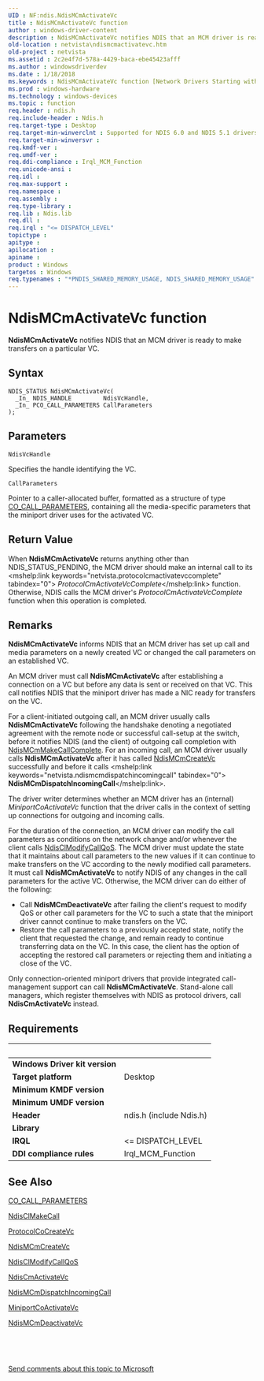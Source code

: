 ```yaml
---
UID : NF:ndis.NdisMCmActivateVc
title : NdisMCmActivateVc function
author : windows-driver-content
description : NdisMCmActivateVc notifies NDIS that an MCM driver is ready to make transfers on a particular VC.
old-location : netvista\ndismcmactivatevc.htm
old-project : netvista
ms.assetid : 2c2e4f7d-578a-4429-baca-ebe45423afff
ms.author : windowsdriverdev
ms.date : 1/18/2018
ms.keywords : NdisMCmActivateVc function [Network Drivers Starting with Windows Vista], ndis/NdisMCmActivateVc, NdisMCmActivateVc, netvista.ndismcmactivatevc, condis_mcm_ref_0dd062a7-dc2b-49c1-b319-e0189631e348.xml
ms.prod : windows-hardware
ms.technology : windows-devices
ms.topic : function
req.header : ndis.h
req.include-header : Ndis.h
req.target-type : Desktop
req.target-min-winverclnt : Supported for NDIS 6.0 and NDIS 5.1 drivers (see    NdisMCmActivateVc (NDIS 5.1)) in   Windows Vista. Supported for NDIS 5.1 drivers (see    NdisMCmActivateVc (NDIS 5.1)) in   Windows XP.
req.target-min-winversvr : 
req.kmdf-ver : 
req.umdf-ver : 
req.ddi-compliance : Irql_MCM_Function
req.unicode-ansi : 
req.idl : 
req.max-support : 
req.namespace : 
req.assembly : 
req.type-library : 
req.lib : Ndis.lib
req.dll : 
req.irql : "<= DISPATCH_LEVEL"
topictype : 
apitype : 
apilocation : 
apiname : 
product : Windows
targetos : Windows
req.typenames : "*PNDIS_SHARED_MEMORY_USAGE, NDIS_SHARED_MEMORY_USAGE"
---
```



# NdisMCmActivateVc function
<b>NdisMCmActivateVc</b> notifies NDIS that an MCM driver is ready to make transfers on a particular
  VC.

## Syntax

````
NDIS_STATUS NdisMCmActivateVc(
  _In_ NDIS_HANDLE         NdisVcHandle,
  _In_ PCO_CALL_PARAMETERS CallParameters
);
````

## Parameters

`NdisVcHandle`

Specifies the handle identifying the VC.

`CallParameters`

Pointer to a caller-allocated buffer, formatted as a structure of type 
     <a href="https://msdn.microsoft.com/library/windows/hardware/ff545384">CO_CALL_PARAMETERS</a>, containing all the
     media-specific parameters that the miniport driver uses for the activated VC.


## Return Value

When 
     <b>NdisMCmActivateVc</b> returns anything other than NDIS_STATUS_PENDING, the MCM driver should make an
     internal call to its 
     <mshelp:link keywords="netvista.protocolcmactivatevccomplete" tabindex="0"><i>
     ProtocolCmActivateVcComplete</i></mshelp:link> function. Otherwise, NDIS calls the MCM driver's 
     <i>ProtocolCmActivateVcComplete</i> function when this operation is completed.

## Remarks

<b>NdisMCmActivateVc</b> informs NDIS that an MCM driver has set up call and media parameters on a newly
    created VC or changed the call parameters on an established VC.

An MCM driver must call 
    <b>NdisMCmActivateVc</b> after establishing a connection on a VC but before any data is sent or received
    on that VC. This call notifies NDIS that the miniport driver has made a NIC ready for transfers on the
    VC.

For a client-initiated outgoing call, an MCM driver usually calls 
    <b>NdisMCmActivateVc</b> following the handshake denoting a negotiated agreement with the remote node or
    successful call-setup at the switch, before it notifies NDIS (and the client) of outgoing call completion
    with 
    <a href="..\ndis\nf-ndis-ndismcmmakecallcomplete.md">NdisMCmMakeCallComplete</a>. For an
    incoming call, an MCM driver usually calls 
    <b>NdisMCmActivateVc</b> after it has called 
    <a href="..\ndis\nf-ndis-ndismcmcreatevc.md">NdisMCmCreateVc</a> successfully and before it
    calls 
    <mshelp:link keywords="netvista.ndismcmdispatchincomingcall" tabindex="0"><b>
    NdisMCmDispatchIncomingCall</b></mshelp:link>.

The driver writer determines whether an MCM driver has an (internal) 
    <i>MiniportCoActivateVc</i> function that the driver calls in the context of setting up connections for
    outgoing and incoming calls.

For the duration of the connection, an MCM driver can modify the call parameters as conditions on the
    network change and/or whenever the client calls 
    <a href="..\ndis\nf-ndis-ndisclmodifycallqos.md">NdisClModifyCallQoS</a>. The MCM driver
    must update the state that it maintains about call parameters to the new values if it can continue to
    make transfers on the VC according to the newly modified call parameters. It must call 
    <b>NdisMCmActivateVc</b> to notify NDIS of any changes in the call parameters for the active VC.
    Otherwise, the MCM driver can do either of the following:
<ul>
<li>
Call 
      <b>NdisMCmDeactivateVc</b> after failing the client's request to modify QoS or other call parameters for
      the VC to such a state that the miniport driver cannot continue to make transfers on the VC.

</li>
<li>
Restore the call parameters to a previously accepted state, notify the client that requested the
      change, and remain ready to continue transferring data on the VC. In this case, the client has the
      option of accepting the restored call parameters or rejecting them and initiating a close of the
      VC.

</li>
</ul>Only connection-oriented miniport drivers that provide integrated call-management support can call 
    <b>NdisMCmActivateVc</b>. Stand-alone call managers, which register themselves with NDIS as protocol
    drivers, call 
    <b>NdisCmActivateVc</b> instead.

## Requirements
| &nbsp; | &nbsp; |
| ---- |:---- |
| **Windows Driver kit version** |  |
| **Target platform** | Desktop |
| **Minimum KMDF version** |  |
| **Minimum UMDF version** |  |
| **Header** | ndis.h (include Ndis.h) |
| **Library** |  |
| **IRQL** | <= DISPATCH_LEVEL |
| **DDI compliance rules** | Irql_MCM_Function |

## See Also

<a href="https://msdn.microsoft.com/library/windows/hardware/ff545384">CO_CALL_PARAMETERS</a>

<a href="..\ndis\nf-ndis-ndisclmakecall.md">NdisClMakeCall</a>

<a href="..\ndis\nc-ndis-protocol_co_create_vc.md">ProtocolCoCreateVc</a>

<a href="..\ndis\nf-ndis-ndismcmcreatevc.md">NdisMCmCreateVc</a>

<a href="..\ndis\nf-ndis-ndisclmodifycallqos.md">NdisClModifyCallQoS</a>

<a href="..\ndis\nf-ndis-ndiscmactivatevc.md">NdisCmActivateVc</a>

<a href="..\ndis\nf-ndis-ndismcmdispatchincomingcall.md">NdisMCmDispatchIncomingCall</a>

<a href="..\ndis\nc-ndis-miniport_co_activate_vc.md">MiniportCoActivateVc</a>

<a href="..\ndis\nf-ndis-ndismcmdeactivatevc.md">NdisMCmDeactivateVc</a>

 

 

<a href="mailto:wsddocfb@microsoft.com?subject=Documentation%20feedback [netvista\netvista]:%20NdisMCmActivateVc function%20 RELEASE:%20(1/18/2018)&amp;body=%0A%0APRIVACY STATEMENT%0A%0AWe use your feedback to improve the documentation. We don't use your email address for any other purpose, and we'll remove your email address from our system after the issue that you're reporting is fixed. While we're working to fix this issue, we might send you an email message to ask for more info. Later, we might also send you an email message to let you know that we've addressed your feedback.%0A%0AFor more info about Microsoft's privacy policy, see http://privacy.microsoft.com/en-us/default.aspx." title="Send comments about this topic to Microsoft">Send comments about this topic to Microsoft</a>